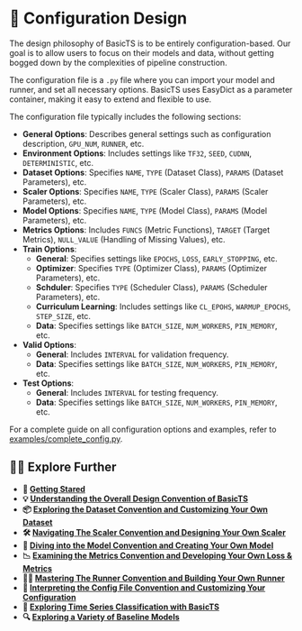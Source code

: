 # 📜 Configuration Design

The design philosophy of BasicTS is to be entirely configuration-based. Our goal is to allow users to focus on their models and data, without getting bogged down by the complexities of pipeline construction.

The configuration file is a `.py` file where you can import your model and runner, and set all necessary options. BasicTS uses EasyDict as a parameter container, making it easy to extend and flexible to use.

The configuration file typically includes the following sections:

- **General Options**: Describes general settings such as configuration description, `GPU_NUM`, `RUNNER`, etc.
- **Environment Options**: Includes settings like `TF32`, `SEED`, `CUDNN`, `DETERMINISTIC`, etc.
- **Dataset Options**: Specifies `NAME`, `TYPE` (Dataset Class), `PARAMS` (Dataset Parameters), etc.
- **Scaler Options**: Specifies `NAME`, `TYPE` (Scaler Class), `PARAMS` (Scaler Parameters), etc.
- **Model Options**: Specifies `NAME`, `TYPE` (Model Class), `PARAMS` (Model Parameters), etc.
- **Metrics Options**: Includes `FUNCS` (Metric Functions), `TARGET` (Target Metrics), `NULL_VALUE` (Handling of Missing Values), etc.
- **Train Options**:
    - **General**: Specifies settings like `EPOCHS`, `LOSS`, `EARLY_STOPPING`, etc.
    - **Optimizer**: Specifies `TYPE` (Optimizer Class), `PARAMS` (Optimizer Parameters), etc.
    - **Schduler**: Specifies `TYPE` (Scheduler Class), `PARAMS` (Scheduler Parameters), etc.
    - **Curriculum Learning**: Includes settings like `CL_EPOHS`, `WARMUP_EPOCHS`, `STEP_SIZE`, etc.
    - **Data**: Specifies settings like `BATCH_SIZE`, `NUM_WORKERS`, `PIN_MEMORY`, etc.
- **Valid Options**:
    - **General**: Includes `INTERVAL` for validation frequency.
    - **Data**: Specifies settings like `BATCH_SIZE`, `NUM_WORKERS`, `PIN_MEMORY`, etc.
- **Test Options**:
    - **General**: Includes `INTERVAL` for testing frequency.
    - **Data**: Specifies settings like `BATCH_SIZE`, `NUM_WORKERS`, `PIN_MEMORY`, etc.

For a complete guide on all configuration options and examples, refer to [examples/complete_config.py](../examples/complete_config.py).

## 🧑‍💻 Explore Further

- **🎉 [Getting Stared](./getting_started.md)**
- **💡 [Understanding the Overall Design Convention of BasicTS](./overall_design.md)**
- **📦 [Exploring the Dataset Convention and Customizing Your Own Dataset](./dataset_design.md)**
- **🛠️ [Navigating The Scaler Convention and Designing Your Own Scaler](./scaler_design.md)**
- **🧠 [Diving into the Model Convention and Creating Your Own Model](./model_design.md)**
- **📉 [Examining the Metrics Convention and Developing Your Own Loss & Metrics](./metrics_design.md)**
- **🏃‍♂️ [Mastering The Runner Convention and Building Your Own Runner](./runner_design.md)**
- **📜 [Interpreting the Config File Convention and Customizing Your Configuration](./config_design.md)**
- **🎯 [Exploring Time Series Classification with BasicTS](./time_series_classification_cn.md)**
- **🔍 [Exploring a Variety of Baseline Models](../baselines/)**
